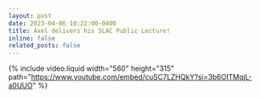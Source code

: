 ```yaml
---
layout: post
date: 2023-04-06 10:22:00-0400
title: Axel delivers his SLAC Public Lecture!
inline: false
related_posts: false
---
```

{% include video.liquid width="560" height="315" path="https://www.youtube.com/embed/cuSC7LZHQkY?si=3b6OITMqjL-a0UUO" %}
